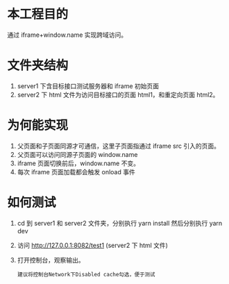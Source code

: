 # 本工程目的

通过 iframe+window.name 实现跨域访问。

# 文件夹结构

1. server1 下含目标接口测试服务器和 iframe 初始页面
2. server2 下 html 文件为访问目标接口的页面 html1，和重定向页面 html2。

# 为何能实现

1. 父页面和子页面同源才可通信，这里子页面指通过 iframe src 引入的页面。
2. 父页面可以访问同源子页面的 window.name
3. iframe 页面切换前后，window.name 不变。
4. 每次 iframe 页面加载都会触发 onload 事件

# 如何测试

1. cd 到 server1 和 server2 文件夹，分别执行 yarn install
   然后分别执行 yarn dev

2. 访问 http://127.0.0.1:8082/test1 (server2 下 html 文件)

3. 打开控制台，观察输出。

   `建议将控制台Network下Disabled cache勾选，便于测试`

